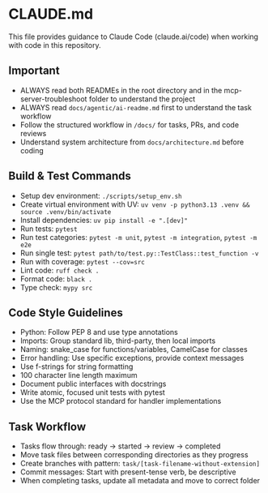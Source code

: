 # CLAUDE.md

This file provides guidance to Claude Code (claude.ai/code) when working with code in this repository.

## Important
- ALWAYS read both READMEs in the root directory and in the mcp-server-troubleshoot folder to understand the project
- ALWAYS read `docs/agentic/ai-readme.md` first to understand the task workflow
- Follow the structured workflow in `/docs/` for tasks, PRs, and code reviews
- Understand system architecture from `docs/architecture.md` before coding

## Build & Test Commands
- Setup dev environment: `./scripts/setup_env.sh`
- Create virtual environment with UV: `uv venv -p python3.13 .venv && source .venv/bin/activate`
- Install dependencies: `uv pip install -e ".[dev]"`
- Run tests: `pytest`
- Run test categories: `pytest -m unit`, `pytest -m integration`, `pytest -m e2e`
- Run single test: `pytest path/to/test.py::TestClass::test_function -v`
- Run with coverage: `pytest --cov=src`
- Lint code: `ruff check .`
- Format code: `black .`
- Type check: `mypy src`

## Code Style Guidelines
- Python: Follow PEP 8 and use type annotations
- Imports: Group standard lib, third-party, then local imports
- Naming: snake_case for functions/variables, CamelCase for classes
- Error handling: Use specific exceptions, provide context messages
- Use f-strings for string formatting
- 100 character line length maximum
- Document public interfaces with docstrings
- Write atomic, focused unit tests with pytest
- Use the MCP protocol standard for handler implementations

## Task Workflow
- Tasks flow through: ready → started → review → completed
- Move task files between corresponding directories as they progress
- Create branches with pattern: `task/[task-filename-without-extension]`
- Commit messages: Start with present-tense verb, be descriptive
- When completing tasks, update all metadata and move to correct folder